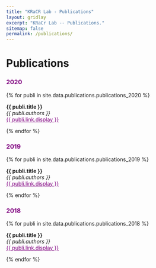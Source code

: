 ```yaml
---
title: "KRaCR Lab - Publications"
layout: gridlay
excerpt: "KRaCr Lab -- Publications."
sitemap: false
permalink: /publications/
---
```



# Publications

<h3 style="color:purple;"><b>2020</b></h3>
{% for publi in site.data.publications.publications_2020 %}

  
<b>{{ publi.title }}</b> <br />  <em>{{ publi.authors }} </em> <br /><a style="color:purple;" href="{{ publi.link.url }}">{{ publi.link.display }}</a>

{% endfor %}

<h3 style="color:purple;"><b>2019</b></h3>
{% for publi in site.data.publications.publications_2019 %}

  
<b>{{ publi.title }}</b> <br />  <em>{{ publi.authors }} </em> <br /><a style="color:purple;" href="{{ publi.link.url }}">{{ publi.link.display }}</a>

{% endfor %}


<h3 style="color:purple;"><b>2018</b></h3>
{% for publi in site.data.publications.publications_2018 %}

  
<b>{{ publi.title }}</b> <br />  <em>{{ publi.authors }} </em> <br /><a style="color:purple;" href="{{ publi.link.url }}">{{ publi.link.display }}</a>

{% endfor %}